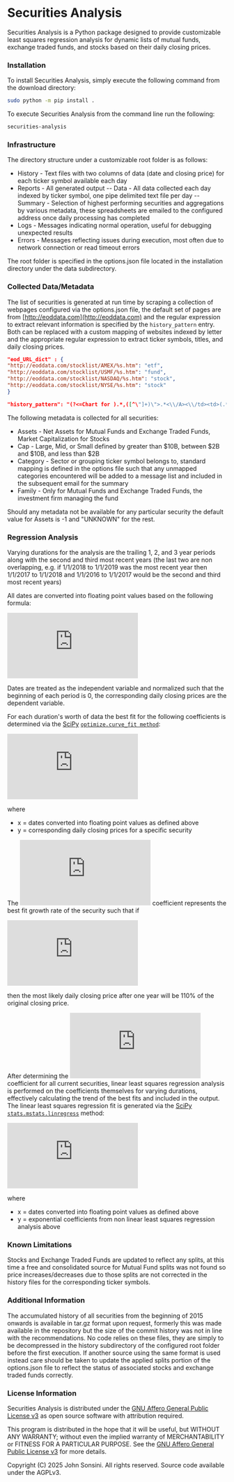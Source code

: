 # Securities Analysis
Securities Analysis is a Python package designed to provide customizable least squares regression analysis for dynamic lists of mutual funds, exchange traded funds, and stocks based on their daily closing prices.

### Installation
To install Securities Analysis, simply execute the following command from the download directory:
```bash
sudo python -m pip install .
```

To execute Securities Analysis from the command line run the following:
```bash
securities-analysis
```

### Infrastructure
The directory structure under a customizable root folder is as follows:
 * History - Text files with two columns of data (date and closing price) for each ticker symbol available each day
 * Reports - All generated output
 -- Data - All data collected each day indexed by ticker symbol, one pipe delimited text file per day
 -- Summary - Selection of highest performing securities and aggregations by various metadata, these spreadsheets are emailed to the configured address once daily processing has completed
 * Logs - Messages indicating normal operation, useful for debugging unexpected results
 * Errors - Messages reflecting issues during execution, most often due to network connection or read timeout errors

The root folder is specified in the options.json file located in the installation directory under the data subdirectory.

### Collected Data/Metadata
The list of securities is generated at run time by scraping a collection of webpages configured via the options.json file, the default set of pages are from [http://eoddata.com](http://eoddata.com) and the regular expression to extract relevant information is specified by the `history_pattern` entry.  Both can be replaced with a custom mapping of websites indexed by letter and the appropriate regular expression to extract ticker symbols, titles, and daily closing prices.

```json
"eod_URL_dict" : {
"http://eoddata.com/stocklist/AMEX/%s.htm": "etf",
"http://eoddata.com/stocklist/USMF/%s.htm": "fund",
"http://eoddata.com/stocklist/NASDAQ/%s.htm": "stock",
"http://eoddata.com/stocklist/NYSE/%s.htm": "stock"
}
```

```json
"history_pattern": "(?<=Chart for ).*,([^\"]+)\">.*<\\/A><\\/td><td>(.*)<\\/td>.*<\\/td><td align=right>.*<\\/td><td align=right>(.*)<\\/td><td align=right>"
```

The following metadata is collected for all securities:
 * Assets - Net Assets for Mutual Funds and Exchange Traded Funds, Market Capitalization for Stocks
 * Cap - Large, Mid, or Small defined by greater than $10B, between $2B and $10B, and less than $2B
 * Category - Sector or grouping ticker symbol belongs to, standard mapping is defined in the options file such that any unmapped categories encountered will be added to a message list and included in the subsequent email for the summary
 * Family - Only for Mutual Funds and Exchange Traded Funds, the investment firm managing the fund

Should any metadata not be available for any particular security the default value for Assets is -1 and "UNKNOWN" for the rest.

### Regression Analysis
Varying durations for the analysis are the trailing 1, 2, and 3 year periods along with the second and third most recent years (the last two are non overlapping, e.g. if 1/1/2018 to 1/1/2019 was the most recent year then 1/1/2017 to 1/1/2018 and 1/1/2016 to 1/1/2017 would be the second and third most recent years)

All dates are converted into floating point values based on the following formula:

![equation](https://latex.codecogs.com/gif.latex?Year%20&plus;%20%5Cfrac%7BDay%5C%3A%20of%5C%3A%20Year%7D%7B%5Cbegin%7Bcases%7D%20366%20%26%20%5Ctext%7B%20if%20%7D%20Year%20%3D%20Leap%5C%3A%20Year%5C%5C%20365%20%26%20%5Ctext%7B%20if%20%7D%20Year%20%5Cneq%20Leap%5C%3A%20Year%20%5Cend%7Bcases%7D%7D)

Dates are treated as the independent variable and normalized such that the beginning of each period is 0, the corresponding daily closing prices are the dependent variable.

For each duration's worth of data the best fit for the following coefficients is determined via the [SciPy](https://scipy.org/) [`optimize.curve_fit method`](https://docs.scipy.org/doc/scipy/reference/generated/scipy.optimize.curve_fit.html):

![equation](https://latex.codecogs.com/gif.latex?y%20%3D%20a%20*%20b%20%5E%20x)

where
 * x = dates converted into floating point values as defined above
 * y = corresponding daily closing prices for a specific security

The ![equation](https://latex.codecogs.com/gif.latex?b) coefficient represents the best fit growth rate of the security such that if

![equation](https://latex.codecogs.com/gif.latex?b%20%3D%201.1)

then the most likely daily closing price after one year will be 110% of the original closing price.

After determining the ![equation](https://latex.codecogs.com/gif.latex?b) coefficient for all current securities, linear least squares regression analysis is performed on the coefficients themselves for varying durations, effectively calculating the trend of the best fits and included in the output.  The linear least squares regression fit is generated via the [SciPy](https://scipy.org/) [`stats.mstats.linregress`](https://docs.scipy.org/doc/scipy/reference/generated/scipy.stats.mstats.linregress.html) method:

![equation](https://latex.codecogs.com/gif.latex?y%20%3D%20a%20&plus;%20b%20*%20x)

where
 * x = dates converted into floating point values as defined above
 * y = exponential coefficients from non linear least squares regression analysis above

### Known Limitations
Stocks and Exchange Traded Funds are updated to reflect any splits, at this time a free and consolidated source for Mutual Fund splits was not found so price increases/decreases due to those splits are not corrected in the history files for the corresponding ticker symbols.

### Additional Information
The accumulated history of all securities from the beginning of 2015 onwards is available in tar.gz format upon request, formerly this was made available in the repository but the size of the commit history was not in line with the recommendations.  No code relies on these files, they are simply to be decompressed in the history subdirectory of the configured root folder before the first execution.  If another source using the same format is used instead care should be taken to update the applied splits portion of the options.json file to reflect the status of associated stocks and exchange traded funds correctly.

### License Information
Securities Analysis is distributed under the [GNU Affero General Public License v3](https://www.gnu.org/licenses/agpl.html) as open source software with attribution required.

This program is distributed in the hope that it will be useful, but WITHOUT ANY WARRANTY; without even the implied warranty of
MERCHANTABILITY or FITNESS FOR A PARTICULAR PURPOSE.  See the [GNU Affero General Public License v3](https://www.gnu.org/licenses/agpl.html) for more details.

Copyright (C) 2025 John Sonsini.  All rights reserved.  Source code available under the AGPLv3.

